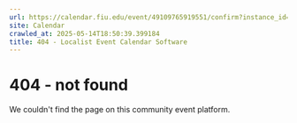 ```yaml
---
url: https://calendar.fiu.edu/event/49109765919551/confirm?instance_id=49109765945168&return=https%3A%2F%2Fcalendar.fiu.edu%2Fcalendar%3Fevent_types%255B%255D%3D121719
site: Calendar
crawled_at: 2025-05-14T18:50:39.399184
title: 404 - Localist Event Calendar Software
---
```


# 404 - not found
We couldn't find the page on this community event platform.
